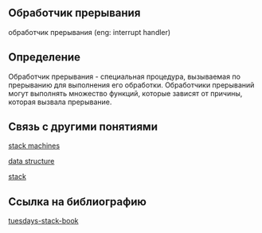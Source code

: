 ## Обработчик прерывания
обработчик прерывания (eng: interrupt handler) 

## Определение
Обработчик прерывания -  специальная процедура, вызываемая по прерыванию для выполнения его обработки. Обработчики прерываний могут выполнять множество функций, которые зависят от причины, которая вызвала прерывание.
## Связь с другими понятиями

[stack machines](https://github.com/vernikkkkkkkkkkkkkkkkkkk/concept/blob/main/virtual%20machines/stack%20machines/stack%20machines.md)

[data structure](https://github.com/vernikkkkkkkkkkkkkkkkkkk/concept/blob/main/virtual%20machines/stack%20machines/data%20structure.md)

[stack](https://github.com/vernikkkkkkkkkkkkkkkkkkk/concept/blob/main/virtual%20machines/stack%20machines/stack.md)

## Cсылка на библиографию
[tuesdays-stack-book](https://github.com/vernikkkkkkkkkkkkkkkkkkk/concept/blob/main/bibliography/stack%20machines/tuesdays-stack-book%7B2%7D.md)
